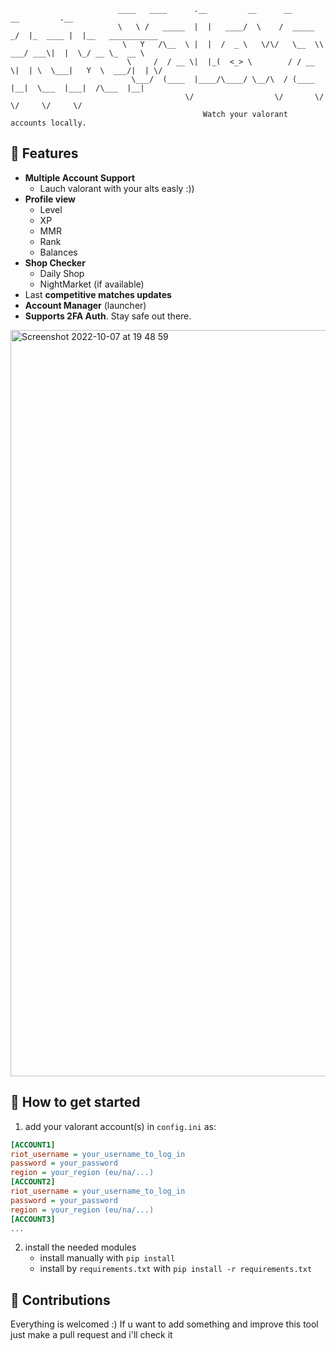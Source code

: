 ```
                        ____   ____      .__         __      __        __         .__                  
                        \   \ /   _____  |  |   ____/  \    /  _____ _/  |_  ____ |  |__   ___________ 
                         \   Y   /\__  \ |  |  /  _ \   \/\/   \__  \\   ___/ ___\|  |  \_/ __ \_  __ \
                          \     /  / __ \|  |_(  <_> \        / / __ \|  | \  \___|   Y  \  ___/|  | \/
                           \___/  (____  |____/\____/ \__/\  / (____  |__|  \___  |___|  /\___  |__|   
                                       \/                  \/       \/          \/     \/     \/       
                                           Watch your valorant accounts locally. 
```

## 📌 Features
- **Multiple Account Support**
  - Lauch valorant with your alts easly :))
- **Profile view**
  - Level
  - XP
  - MMR
  - Rank
  - Balances
 - **Shop Checker**
   - Daily Shop
   - NightMarket (if available)
 - Last **competitive matches updates**
 - **Account Manager** (launcher)
 - **Supports 2FA Auth**. Stay safe out there.
 
 <img width="1194" alt="Screenshot 2022-10-07 at 19 48 59" src="https://user-images.githubusercontent.com/81587335/194698195-36422c6c-983b-4ece-9263-7428c7675fb5.png">
 
 ## 📝 How to get started
 1) add your valorant account(s) in `config.ini` as:
 ```ini
 [ACCOUNT1]
 riot_username = your_username_to_log_in
 password = your_password
 region = your_region (eu/na/...)
 [ACCOUNT2]
 riot_username = your_username_to_log_in
 password = your_password
 region = your_region (eu/na/...)
 [ACCOUNT3]
 ...
 ```
 2) install the needed modules
    - install manually with `pip install`
    - install by `requirements.txt` with `pip install -r requirements.txt`
   
 ## 🧱 Contributions 
Everything is welcomed :) If u want to add something and improve this tool just make a pull request and i'll check it
